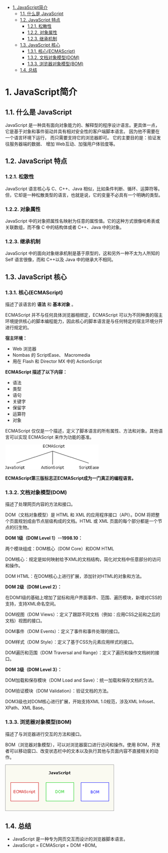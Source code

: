 <!-- TOC -->

- [1. JavaScript简介](#1.-javascript简介)
    - [1.1. 什么是 JavaScript](#1.1.-什么是-javascript)
    - [1.2. JavaScript 特点](#1.2.-javascript-特点)
        - [1.2.1. 松散性](#1.2.1.-松散性)
        - [1.2.2. 对象属性](#1.2.2.-对象属性)
        - [1.2.3. 继承机制](#1.2.3.-继承机制)
    - [1.3. JavaScript 核心](#1.3.-javascript-核心)
        - [1.3.1. 核心(ECMAScript)](#1.3.1.-核心(ecmascript))
        - [1.3.2. 文档对象模型(DOM)](#1.3.2.-文档对象模型(dom))
        - [1.3.3. 浏览器对象模型(BOM)](#1.3.3.-浏览器对象模型(bom))
    - [1.4. 总结](#1.4.-总结)

<!-- /TOC -->

# 1. JavaScript简介

## 1.1. 什么是 JavaScript

JavaScript 是一种具有面向对象能力的、解释型的程序设计语言。更具体一点，它是基于对象和事件驱动并具有相对安全性的客户端脚本语言。 因为他不需要在一个语言环境下运行， 而只需要支持它的浏览器即可。 它的主要目的是：验证发往服务器端的数据、 增加 Web互动、加强用户体验度等。


## 1.2. JavaScript 特点

### 1.2.1. 松散性

JavaScript 语言核心与 C、C++、Java 相似，比如条件判断、循环、运算符等。但，它却是一种松散类型的语言，也就是说，它的变量不必具有一个明确的类型。

### 1.2.2. 对象属性

JavaScript 中的对象把属性名映射为任意的属性值。它的这种方式很像哈希表或关联数组，而不像 C 中的结构体或者 C++、Java 中的对象。

### 1.2.3. 继承机制
JavaScript 中的面向对象继承机制是基于原型的，这和另外一种不太为人所知的 Self 语言很像，而和 C++以及 Java 中的继承大不相同。

## 1.3. JavaScript 核心

### 1.3.1. 核心(ECMAScript)

描述了该语言的 **语法** 和 **基本对象** 。

ECMAScript 并不与任何具体浏览器相绑定，ECMAScript 可以为不同种类的宿主环境提供核心的脚本编程能力，因此核心的脚本语言是与任何特定的宿主环境分开进行规定的。

**宿主环境：**

* Web 浏览器
* Nombas 的 ScriptEase、 Macromedia
* 用在 Flash 和 Director MX 中的 ActionScript

**ECMAScript 描述了以下内容：**

* 语法
* 类型
* 语句
* 关键字
* 保留字
* 运算符
* 对象

ECMAScript 仅仅是一个描述，定义了脚本语言的所有属性、方法和对象。其他语言可以实现 ECMAScript 来作为功能的基准。

![](assets/images/2017-08-03-17-27-41.png)
 
**ECMAScript第三版标志正ECMAScript成为一门真正的编程语言。**

### 1.3.2. 文档对象模型(DOM)

描述了处理网页内容的方法和接口。

DOM（文档对象模型）是 HTML 和 XML 的应用程序接口（API）。DOM 将把整个页面规划成由节点层级构成的文档。HTML 或 XML 页面的每个部分都是一个节点的衍生物。

**DOM 1级（DOM Level 1）--1998.10：**

两个模块组成：DOM核心（DOM Core）和DOM HTML

DOM核心：规定是如何映射给予XML的文档结构，简化对文档中任意部分的访问和操作。

DOM HTML：在DOM核心上进行扩展，添加针对HTML的对象和方法。

**DOM 2级（DOM Level 2）：**

在DOM1级的基础上增加了鼠标和用户界面事件、范围、遍历模块，新增对CSS的支持，支持XML命名空间。

DOM视图（DOM Views）：定义了跟踪不同文档（例如：应用CSS之前和之后的文档）视图的接口。

DOM事件（DOM Events）：定义了事件和事件处理的接口。

DOM样式（DOM Style）：定义了基于CSS为元素应用样式的接口。

DOM遍历和范围（DOM Traversal and Range）：定义了遍历和操作文档树的接口。

**DOM 3级（DOM Level 3）：**

DOM加载和保存模块（DOM Load and Save）：统一加载和保存文档的方法。

DOM验证模块（DOM Validation）：验证文档的方法。

DOM3级也对DOM核心进行扩展，开始支持XML 1.0规范，涉及XML Infoset、XPath、XML Base。

### 1.3.3. 浏览器对象模型(BOM)

描述了与浏览器进行交互的方法和接口。

BOM（浏览器对象模型），可以对浏览器窗口进行访问和操作。使用 BOM，开发者可以移动窗口、改变状态栏中的文本以及执行其他与页面内容不直接相关的动作。

![](assets/images/2017-08-03-17-56-12.png)
 
## 1.4. 总结

* JavaScript 是一种专为网页交互而设计的浏览器脚本语言。
* JavaScript = ECMAScript + DOM +BOM。